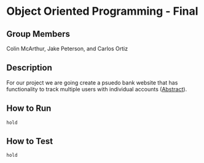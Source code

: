 # Object Oriented Programming - Final

## Group Members
Colin McArthur, Jake Peterson, and Carlos Ortiz

## Description
For our project we are going create a psuedo bank website that has functionality to track multiple
users with individual accounts ([Abstract](/abstract.txt)).

## How to Run
```hold```


## How to Test

```hold```